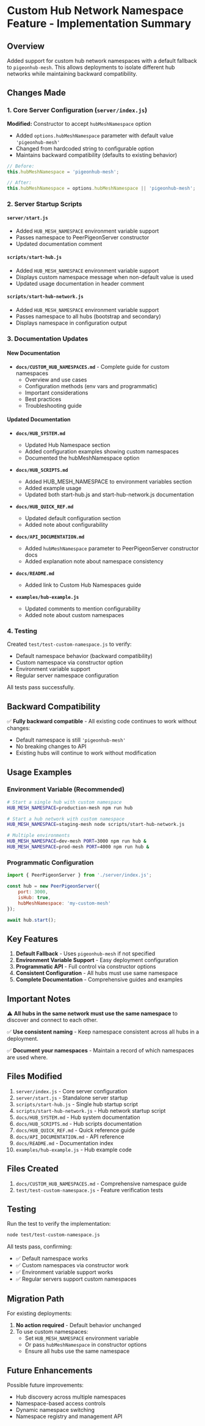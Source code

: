 # Custom Hub Network Namespace Feature - Implementation Summary

## Overview

Added support for custom hub network namespaces with a default fallback to `pigeonhub-mesh`. This allows deployments to isolate different hub networks while maintaining backward compatibility.

## Changes Made

### 1. Core Server Configuration (`server/index.js`)

**Modified:** Constructor to accept `hubMeshNamespace` option
- Added `options.hubMeshNamespace` parameter with default value `'pigeonhub-mesh'`
- Changed from hardcoded string to configurable option
- Maintains backward compatibility (defaults to existing behavior)

```javascript
// Before:
this.hubMeshNamespace = 'pigeonhub-mesh';

// After:
this.hubMeshNamespace = options.hubMeshNamespace || 'pigeonhub-mesh';
```

### 2. Server Startup Scripts

#### `server/start.js`
- Added `HUB_MESH_NAMESPACE` environment variable support
- Passes namespace to PeerPigeonServer constructor
- Updated documentation comment

#### `scripts/start-hub.js`
- Added `HUB_MESH_NAMESPACE` environment variable support
- Displays custom namespace message when non-default value is used
- Updated usage documentation in header comment

#### `scripts/start-hub-network.js`
- Added `HUB_MESH_NAMESPACE` environment variable support
- Passes namespace to all hubs (bootstrap and secondary)
- Displays namespace in configuration output

### 3. Documentation Updates

#### New Documentation
- **`docs/CUSTOM_HUB_NAMESPACES.md`** - Complete guide for custom namespaces
  - Overview and use cases
  - Configuration methods (env vars and programmatic)
  - Important considerations
  - Best practices
  - Troubleshooting guide

#### Updated Documentation
- **`docs/HUB_SYSTEM.md`**
  - Updated Hub Namespace section
  - Added configuration examples showing custom namespaces
  - Documented the hubMeshNamespace option

- **`docs/HUB_SCRIPTS.md`**
  - Added HUB_MESH_NAMESPACE to environment variables section
  - Added example usage
  - Updated both start-hub.js and start-hub-network.js documentation

- **`docs/HUB_QUICK_REF.md`**
  - Updated default configuration section
  - Added note about configurability

- **`docs/API_DOCUMENTATION.md`**
  - Added `hubMeshNamespace` parameter to PeerPigeonServer constructor docs
  - Added explanation note about namespace consistency

- **`docs/README.md`**
  - Added link to Custom Hub Namespaces guide

- **`examples/hub-example.js`**
  - Updated comments to mention configurability
  - Added note about custom namespaces

### 4. Testing

Created `test/test-custom-namespace.js` to verify:
- Default namespace behavior (backward compatibility)
- Custom namespace via constructor option
- Environment variable support
- Regular server namespace configuration

All tests pass successfully.

## Backward Compatibility

✅ **Fully backward compatible** - All existing code continues to work without changes:
- Default namespace is still `'pigeonhub-mesh'`
- No breaking changes to API
- Existing hubs will continue to work without modification

## Usage Examples

### Environment Variable (Recommended)

```bash
# Start a single hub with custom namespace
HUB_MESH_NAMESPACE=production-mesh npm run hub

# Start a hub network with custom namespace
HUB_MESH_NAMESPACE=staging-mesh node scripts/start-hub-network.js

# Multiple environments
HUB_MESH_NAMESPACE=dev-mesh PORT=3000 npm run hub &
HUB_MESH_NAMESPACE=prod-mesh PORT=4000 npm run hub &
```

### Programmatic Configuration

```javascript
import { PeerPigeonServer } from './server/index.js';

const hub = new PeerPigeonServer({
    port: 3000,
    isHub: true,
    hubMeshNamespace: 'my-custom-mesh'
});

await hub.start();
```

## Key Features

1. **Default Fallback** - Uses `pigeonhub-mesh` if not specified
2. **Environment Variable Support** - Easy deployment configuration
3. **Programmatic API** - Full control via constructor options
4. **Consistent Configuration** - All hubs must use same namespace
5. **Complete Documentation** - Comprehensive guides and examples

## Important Notes

⚠️ **All hubs in the same network must use the same namespace** to discover and connect to each other.

✅ **Use consistent naming** - Keep namespace consistent across all hubs in a deployment.

✅ **Document your namespaces** - Maintain a record of which namespaces are used where.

## Files Modified

1. `server/index.js` - Core server configuration
2. `server/start.js` - Standalone server startup
3. `scripts/start-hub.js` - Single hub startup script
4. `scripts/start-hub-network.js` - Hub network startup script
5. `docs/HUB_SYSTEM.md` - Hub system documentation
6. `docs/HUB_SCRIPTS.md` - Hub scripts documentation
7. `docs/HUB_QUICK_REF.md` - Quick reference guide
8. `docs/API_DOCUMENTATION.md` - API reference
9. `docs/README.md` - Documentation index
10. `examples/hub-example.js` - Hub example code

## Files Created

1. `docs/CUSTOM_HUB_NAMESPACES.md` - Comprehensive namespace guide
2. `test/test-custom-namespace.js` - Feature verification tests

## Testing

Run the test to verify the implementation:

```bash
node test/test-custom-namespace.js
```

All tests pass, confirming:
- ✅ Default namespace works
- ✅ Custom namespaces via constructor work
- ✅ Environment variable support works
- ✅ Regular servers support custom namespaces

## Migration Path

For existing deployments:
1. **No action required** - Default behavior unchanged
2. To use custom namespaces:
   - Set `HUB_MESH_NAMESPACE` environment variable
   - Or pass `hubMeshNamespace` in constructor options
   - Ensure all hubs use the same namespace

## Future Enhancements

Possible future improvements:
- Hub discovery across multiple namespaces
- Namespace-based access controls
- Dynamic namespace switching
- Namespace registry and management API
